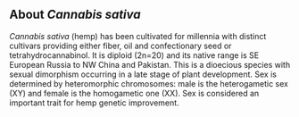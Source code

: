 About *Cannabis sativa*
-----------------------

*Cannabis sativa* (hemp) has been cultivated for millennia with distinct cultivars providing either fiber, oil and confectionary seed or tetrahydrocannabinol. It is diploid (2n=20) and its native range is SE European Russia to NW China and Pakistan. This is a dioecious species with sexual dimorphism occurring in a late stage of plant development. Sex is determined by heteromorphic chromosomes: male is the heterogametic sex (XY) and female is the homogametic one (XX). Sex is considered an important trait for hemp genetic improvement.
